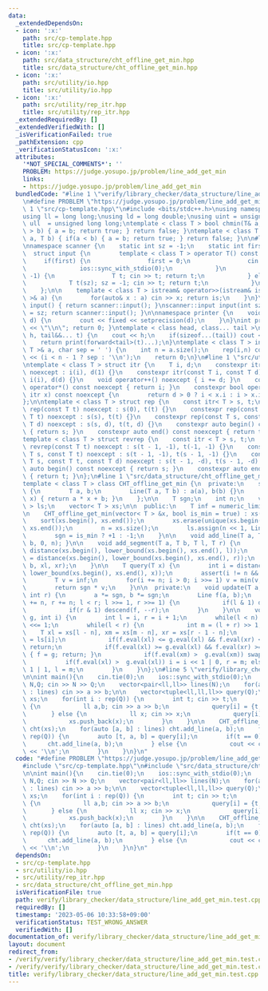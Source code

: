 ```yaml
---
data:
  _extendedDependsOn:
  - icon: ':x:'
    path: src/cp-template.hpp
    title: src/cp-template.hpp
  - icon: ':x:'
    path: src/data_structure/cht_offline_get_min.hpp
    title: src/data_structure/cht_offline_get_min.hpp
  - icon: ':x:'
    path: src/utility/io.hpp
    title: src/utility/io.hpp
  - icon: ':x:'
    path: src/utility/rep_itr.hpp
    title: src/utility/rep_itr.hpp
  _extendedRequiredBy: []
  _extendedVerifiedWith: []
  _isVerificationFailed: true
  _pathExtension: cpp
  _verificationStatusIcon: ':x:'
  attributes:
    '*NOT_SPECIAL_COMMENTS*': ''
    PROBLEM: https://judge.yosupo.jp/problem/line_add_get_min
    links:
    - https://judge.yosupo.jp/problem/line_add_get_min
  bundledCode: "#line 1 \"verify/library_checker/data_structure/line_add_get_min.test.cpp\"\
    \n#define PROBLEM \"https://judge.yosupo.jp/problem/line_add_get_min\"\n\n#line\
    \ 1 \"src/cp-template.hpp\"\n#include <bits/stdc++.h>\nusing namespace std;\n\
    using ll = long long;\nusing ld = long double;\nusing uint = unsigned int;\nusing\
    \ ull  = unsigned long long;\ntemplate < class T > bool chmin(T& a, T b) { if(a\
    \ > b) { a = b; return true; } return false; }\ntemplate < class T > bool chmax(T&\
    \ a, T b) { if(a < b) { a = b; return true; } return false; }\n\n#line 1 \"src/utility/io.hpp\"\
    \nnamespace scanner {\n    static int sz = -1;\n    static int first = 1;\n  \
    \  struct input {\n        template < class T > operator T() const {\n       \
    \     if(first) {\n                first = 0;\n                cin.tie(0);\n \
    \               ios::sync_with_stdio(0);\n            }\n            if(sz ==\
    \ -1) {\n                T t; cin >> t; return t;\n            } else {\n    \
    \            T t(sz); sz = -1; cin >> t; return t;\n            }\n        }\n\
    \    };\n\n    template < class T > istream& operator>>(istream& is, vector< T\
    \ >& a) {\n        for(auto& x : a) cin >> x; return is;\n    }\n}\nscanner::input\
    \ input() { return scanner::input(); }\nscanner::input input(int sz) { scanner::sz\
    \ = sz; return scanner::input(); }\n\nnamespace printer {\n    void precision(int\
    \ d) {\n        cout << fixed << setprecision(d);\n    }\n}\nint print() { cout\
    \ << \"\\n\"; return 0; }\ntemplate < class head, class... tail >\nint print(head&&\
    \ h, tail&&... t) {\n    cout << h;\n    if(sizeof...(tail)) cout << \" \";\n\
    \    return print(forward<tail>(t)...);\n}\ntemplate < class T > int print(vector<\
    \ T >& a, char sep = ' ') {\n    int n = a.size();\n    rep(i,n) cout << a[i]\
    \ << (i < n - 1 ? sep : '\\n');\n    return 0;\n}\n#line 1 \"src/utility/rep_itr.hpp\"\
    \ntemplate < class T > struct itr {\n    T i, d;\n    constexpr itr(const T i)\
    \ noexcept : i(i), d(1) {}\n    constexpr itr(const T i, const T d) noexcept :\
    \ i(i), d(d) {}\n    void operator++() noexcept { i += d; }\n    constexpr int\
    \ operator*() const noexcept { return i; }\n    constexpr bool operator!=(const\
    \ itr x) const noexcept {\n        return d > 0 ? i < x.i : i > x.i;\n    }\n\
    };\n\ntemplate < class T > struct rep {\n    const itr< T > s, t;\n    constexpr\
    \ rep(const T t) noexcept : s(0), t(t) {}\n    constexpr rep(const T s, const\
    \ T t) noexcept : s(s), t(t) {}\n    constexpr rep(const T s, const T t, const\
    \ T d) noexcept : s(s, d), t(t, d) {}\n    constexpr auto begin() const noexcept\
    \ { return s; }\n    constexpr auto end() const noexcept { return t; }\n};\n\n\
    template < class T > struct revrep {\n    const itr < T > s, t;\n    constexpr\
    \ revrep(const T t) noexcept : s(t - 1, -1), t(-1, -1) {}\n    constexpr revrep(const\
    \ T s, const T t) noexcept : s(t - 1, -1), t(s - 1, -1) {}\n    constexpr revrep(const\
    \ T s, const T t, const T d) noexcept : s(t - 1, -d), t(s - 1, -d) {}\n    constexpr\
    \ auto begin() const noexcept { return s; }\n    constexpr auto end() const noexcept\
    \ { return t; }\n};\n#line 1 \"src/data_structure/cht_offline_get_min.hpp\"\n\
    template < class T > class CHT_offline_get_min {\n  private:\n    struct Line\
    \ {\n        T a, b;\n        Line(T a, T b) : a(a), b(b) {}\n        T eval(T\
    \ x) { return a * x + b; }\n    };\n\n    T sgn;\n    int n;\n    vector< Line\
    \ > ls;\n    vector< T > xs;\n\n  public:\n    T inf = numeric_limits< T >::max();\n\
    \n    CHT_offline_get_min(vector< T > &x, bool is_min = true) : xs(x) {\n    \
    \    sort(xs.begin(), xs.end());\n        xs.erase(unique(xs.begin(), xs.end()),\
    \ xs.end());\n        n = xs.size();\n        ls.assign(n << 1, Line(0, inf));\n\
    \        sgn = is_min ? +1 : -1;\n    }\n\n    void add_line(T a, T b) { update(a,\
    \ b, 0, n); }\n\n    void add_segment(T a, T b, T l, T r) {\n        int xl =\
    \ distance(xs.begin(), lower_bound(xs.begin(), xs.end(), l));\n        int xr\
    \ = distance(xs.begin(), lower_bound(xs.begin(), xs.end(), r));\n        update(a,\
    \ b, xl, xr);\n    }\n\n    T query(T x) {\n        int i = distance(xs.begin(),\
    \ lower_bound(xs.begin(), xs.end(), x));\n        assert(i != n && x == xs[i]);\n\
    \        T v = inf;\n        for(i += n; i > 0; i >>= 1) v = min(v, ls[i].eval(x));\n\
    \        return sgn * v;\n    }\n\n  private:\n    void update(T a, T b, int l,\
    \ int r) {\n        a *= sgn, b *= sgn;\n        Line f(a, b);\n        for(l\
    \ += n, r += n; l < r; l >>= 1, r >>= 1) {\n            if(l & 1) descend(f, l++);\n\
    \            if(r & 1) descend(f, --r);\n        }\n    }\n\n    void descend(Line\
    \ g, int i) {\n        int l = i, r = i + 1;\n        while(l < n) l <<= 1, r\
    \ <<= 1;\n        while(l < r) {\n            int m = (l + r) >> 1;\n        \
    \    T xl = xs[l - n], xm = xs[m - n], xr = xs[r - 1 - n];\n            Line &f\
    \ = ls[i];\n            if(f.eval(xl) <= g.eval(xl) && f.eval(xr) <= g.eval(xr))\
    \ return;\n            if(f.eval(xl) >= g.eval(xl) && f.eval(xr) >= g.eval(xr))\
    \ { f = g; return; }\n            if(f.eval(xm) >  g.eval(xm)) swap(f, g);\n \
    \           if(f.eval(xl) >  g.eval(xl)) i = i << 1 | 0, r = m; else i = i <<\
    \ 1 | 1, l = m;\n        }\n    }\n};\n#line 5 \"verify/library_checker/data_structure/line_add_get_min.test.cpp\"\
    \n\nint main(){\n    cin.tie(0);\n    ios::sync_with_stdio(0);\n    \n    int\
    \ N,Q; cin >> N >> Q;\n    vector<pair<ll,ll>> lines(N);\n    for(auto &[a, b]\
    \ : lines) cin >> a >> b;\n\n    vector<tuple<ll,ll,ll>> query(Q);\n    vector<ll>\
    \ xs;\n    for(int i : rep(Q)) {\n        int t; cin >> t;\n        if(t == 0)\
    \ {\n            ll a,b; cin >> a >> b;\n            query[i] = {t, a, b};\n \
    \       } else {\n            ll x; cin >> x;\n            query[i] = {t, x, 0};\n\
    \            xs.push_back(x);\n        }\n    }\n\n    CHT_offline_get_min<ll>\
    \ cht(xs);\n    for(auto [a, b] : lines) cht.add_line(a, b);\n    for(int i :\
    \ rep(Q)) {\n        auto [t, a, b] = query[i];\n        if(t == 0) {\n      \
    \      cht.add_line(a, b);\n        } else {\n            cout << cht.query(a)\
    \ << '\\n';\n        }\n    }\n}\n"
  code: "#define PROBLEM \"https://judge.yosupo.jp/problem/line_add_get_min\"\n\n\
    #include \"src/cp-template.hpp\"\n#include \"src/data_structure/cht_offline_get_min.hpp\"\
    \n\nint main(){\n    cin.tie(0);\n    ios::sync_with_stdio(0);\n    \n    int\
    \ N,Q; cin >> N >> Q;\n    vector<pair<ll,ll>> lines(N);\n    for(auto &[a, b]\
    \ : lines) cin >> a >> b;\n\n    vector<tuple<ll,ll,ll>> query(Q);\n    vector<ll>\
    \ xs;\n    for(int i : rep(Q)) {\n        int t; cin >> t;\n        if(t == 0)\
    \ {\n            ll a,b; cin >> a >> b;\n            query[i] = {t, a, b};\n \
    \       } else {\n            ll x; cin >> x;\n            query[i] = {t, x, 0};\n\
    \            xs.push_back(x);\n        }\n    }\n\n    CHT_offline_get_min<ll>\
    \ cht(xs);\n    for(auto [a, b] : lines) cht.add_line(a, b);\n    for(int i :\
    \ rep(Q)) {\n        auto [t, a, b] = query[i];\n        if(t == 0) {\n      \
    \      cht.add_line(a, b);\n        } else {\n            cout << cht.query(a)\
    \ << '\\n';\n        }\n    }\n}\n"
  dependsOn:
  - src/cp-template.hpp
  - src/utility/io.hpp
  - src/utility/rep_itr.hpp
  - src/data_structure/cht_offline_get_min.hpp
  isVerificationFile: true
  path: verify/library_checker/data_structure/line_add_get_min.test.cpp
  requiredBy: []
  timestamp: '2023-05-06 10:33:58+09:00'
  verificationStatus: TEST_WRONG_ANSWER
  verifiedWith: []
documentation_of: verify/library_checker/data_structure/line_add_get_min.test.cpp
layout: document
redirect_from:
- /verify/verify/library_checker/data_structure/line_add_get_min.test.cpp
- /verify/verify/library_checker/data_structure/line_add_get_min.test.cpp.html
title: verify/library_checker/data_structure/line_add_get_min.test.cpp
---
```

